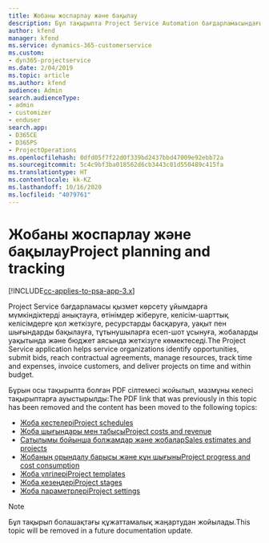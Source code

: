 ```yaml
---
title: Жобаны жоспарлау және бақылау
description: Бұл тақырыпта Project Service Automation бағдарламасындағы жоспарлау және бақылау туралы ақпарат сілтемесі беріледі.
author: kfend
manager: kfend
ms.service: dynamics-365-customerservice
ms.custom:
- dyn365-projectservice
ms.date: 2/04/2019
ms.topic: article
ms.author: kfend
audience: Admin
search.audienceType:
- admin
- customizer
- enduser
search.app:
- D365CE
- D365PS
- ProjectOperations
ms.openlocfilehash: 0dfd05f7f22d0f339bd2437bbd47009e92ebb72a
ms.sourcegitcommit: 5c4c9bf3ba018562d6cb3443c01d550489c415fa
ms.translationtype: HT
ms.contentlocale: kk-KZ
ms.lasthandoff: 10/16/2020
ms.locfileid: "4079761"
---
```

# <a name="project-planning-and-tracking"></a><span data-ttu-id="4e959-103">Жобаны жоспарлау және бақылау</span><span class="sxs-lookup"><span data-stu-id="4e959-103">Project planning and tracking</span></span>

[!INCLUDE[cc-applies-to-psa-app-3.x](../../includes/cc-applies-to-psa-app-3x.md)]

<span data-ttu-id="4e959-104">Project Service бағдарламасы қызмет көрсету ұйымдарға мүмкіндіктерді анықтауға, өтінімдер жіберуге, келісім-шарттық келісімдерге қол жеткізуге, ресурстарды басқаруға, уақыт пен шығындарды бақылауға, тұтынушыларға есеп-шот ұсынуға, жобаларды уақытында және бюджет аясында жеткізуге көмектеседі.</span><span class="sxs-lookup"><span data-stu-id="4e959-104">The Project Service application helps service organizations identify opportunities, submit bids, reach contractual agreements, manage resources, track time and expenses, invoice customers, and deliver projects on time and within budget.</span></span> 

<span data-ttu-id="4e959-105">Бұрын осы тақырыпта болған PDF сілтемесі жойылып, мазмұны келесі тақырыптарға ауыстырылды:</span><span class="sxs-lookup"><span data-stu-id="4e959-105">The PDF link that was previously in this topic has been removed and the content has been moved to the following topics:</span></span>

- [<span data-ttu-id="4e959-106">Жоба кестелері</span><span class="sxs-lookup"><span data-stu-id="4e959-106">Project schedules</span></span>](../project-creating.md)
- [<span data-ttu-id="4e959-107">Жоба шығындары мен табысы</span><span class="sxs-lookup"><span data-stu-id="4e959-107">Project costs and revenue</span></span>](../project-estimating.md)
- [<span data-ttu-id="4e959-108">Сатылымы бойынша болжамдар және жобалар</span><span class="sxs-lookup"><span data-stu-id="4e959-108">Sales estimates and projects</span></span>](../project-leveraging.md)
- [<span data-ttu-id="4e959-109">Жобаның орындалу барысы және құн шығыны</span><span class="sxs-lookup"><span data-stu-id="4e959-109">Project progress and cost consumption</span></span>](../project-tracking.md)
- [<span data-ttu-id="4e959-110">Жоба үлгілері</span><span class="sxs-lookup"><span data-stu-id="4e959-110">Project templates</span></span>](../project-templates.md)
- [<span data-ttu-id="4e959-111">Жоба кезеңдері</span><span class="sxs-lookup"><span data-stu-id="4e959-111">Project stages</span></span>](../project-stages.md)
- [<span data-ttu-id="4e959-112">Жоба параметрлері</span><span class="sxs-lookup"><span data-stu-id="4e959-112">Project settings</span></span>](../project-settings.md)

> [!NOTE]
> <span data-ttu-id="4e959-113">Бұл тақырып болашақтағы құжаттамалық жаңартудан жойылады.</span><span class="sxs-lookup"><span data-stu-id="4e959-113">This topic will be removed in a future documentation update.</span></span> 
